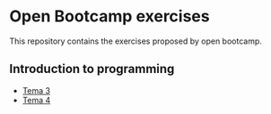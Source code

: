 # Open Bootcamp exercises

This repository contains the exercises proposed by open bootcamp.

## Introduction to programming 

- [Tema 3](https://github.com/roblesdotdev/ob_ex/tree/main/intro_to_programming/java/tema_3)
- [Tema 4](https://github.com/roblesdotdev/ob_ex/tree/main/intro_to_programming/java/tema_4)

